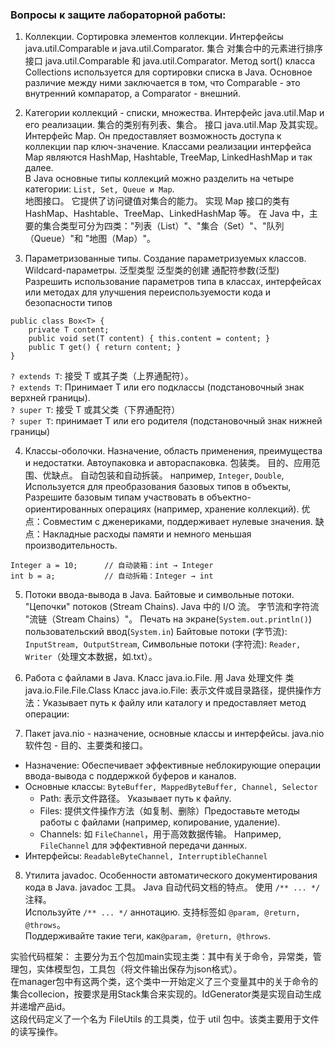### Вопросы к защите лабораторной работы:
1. Коллекции. Сортировка элементов коллекции. Интерфейсы java.util.Comparable и java.util.Comparator. 集合 对集合中的元素进行排序 接口 java.util.Comparable 和 java.util.Comparator.
Метод sort() класса Collections используется для сортировки списка в Java. Основное различие между ними заключается в том, что Comparable - это внутренний компаратор, а Comparator - внешний.

2. Категории коллекций - списки, множества. Интерфейс java.util.Map и его реализации. 集合的类别有列表、集合。 接口 java.util.Map 及其实现。
Интерфейс Map. Он предоставляет возможность доступа к коллекции пар ключ-значение. Классами реализации интерфейса Map являются HashMap, Hashtable, TreeMap, LinkedHashMap и так далее.  
В Java основные типы коллекций можно разделить на четыре категории: `List, Set, Queue и Map`.  
地图接口。 它提供了访问键值对集合的能力。 实现 Map 接口的类有 HashMap、Hashtable、TreeMap、LinkedHashMap 等。
在 Java 中，主要的集合类型可分为四类："列表（List）"、"集合（Set）"、"队列（Queue）"和 "地图（Map）"。  

3. Параметризованные типы. Создание параметризуемых классов. Wildcard-параметры. 泛型类型 泛型类的创建 通配符参数(泛型)
Разрешить использование параметров типа в классах, интерфейсах или методах для улучшения переиспользуемости кода и безопасности типов  
```
public class Box<T> {
    private T content;
    public void set(T content) { this.content = content; }
    public T get() { return content; }
}
```  

`? extends T`: 接受 T 或其子类（上界通配符）。  
`? extends T`: Принимает T или его подклассы (подстановочный знак верхней границы).  
`? super T`: 接受 T 或其父类（下界通配符）  
`? super T`: принимает T или его родителя (подстановочный знак нижней границы)  

4. Классы-оболочки. Назначение, область применения, преимущества и недостатки. Автоупаковка и автораспаковка. 包装类。 目的、应用范围、优缺点。 自动包装和自动拆装。
например, `Integer`, `Double`, Используется для преобразования базовых типов в объекты, Разрешите базовым типам участвовать в объектно-ориентированных операциях (например, хранение коллекций).
优点：Совместим с дженериками, поддерживает нулевые значения.
缺点：Накладные расходы памяти и немного меньшая производительность.  
```
Integer a = 10;      // 自动装箱：int → Integer
int b = a;           // 自动拆箱：Integer → int
```  

5. Потоки ввода-вывода в Java. Байтовые и символьные потоки. "Цепочки" потоков (Stream Chains). Java 中的 I/O 流。 字节流和字符流 "流链（Stream Chains）"。
Печать на экране(`System.out.println()`)
пользовательский ввод(`System.in`)
Байтовые потоки (字节流): `InputStream, OutputStream`, Символьные потоки (字符流): `Reader, Writer`（处理文本数据，如.txt）。  


6. Работа с файлами в Java. Класс java.io.File. 用 Java 处理文件 类 java.io.File.File.Class
Класс java.io.File: 表示文件或目录路径，提供操作方法：Указывает путь к файлу или каталогу и предоставляет метод операции:  

7. Пакет java.nio - назначение, основные классы и интерфейсы. java.nio 软件包 - 目的、主要类和接口。
- Назначение: Обеспечивает эффективные неблокирующие операции ввода-вывода с поддержкой буферов и каналов.
- Основные классы: `ByteBuffer, MappedByteBuffer, Channel, Selector`
   - Path: 表示文件路径。 Указывает путь к файлу.
   - Files: 提供文件操作方法（如复制、删除）Предоставьте методы работы с файлами (например, копирование, удаление).
   - Channels: 如 `FileChannel`，用于高效数据传输。 Например, `FileChannel` для эффективной передачи данных.
- Интерфейсы: `ReadableByteChannel, InterruptibleChannel`

8.  Утилита javadoc. Особенности автоматического документирования кода в Java. javadoc 工具。 Java 自动代码文档的特点。
使用 `/** ... */` 注释。  
Используйте `/** ... */` аннотацию.
支持标签如 `@param, @return, @throws`。  
Поддерживайте такие теги, как`@param, @return, @throws`.


实验代码框架：
主要分为五个包加main实现主类：其中有关于命令，异常类，管理包，实体模型包，工具包（将文件输出保存为json格式）。  
在manager包中有这两个类，这个类中一开始定义了三个变量其中的关于命令的集合collecion，按要求是用Stack集合来实现的。IdGenerator类是实现自动生成并递增产品id。  
这段代码定义了一个名为 FileUtils 的工具类，位于 util 包中。该类主要用于文件的读写操作。  